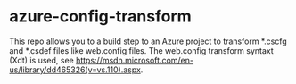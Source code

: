 # azure-config-transform

This repo allows you to a build step to an Azure project to transform *.cscfg and *.csdef files like web.config files.
The web.config transform syntaxt (Xdt) is used, see https://msdn.microsoft.com/en-us/library/dd465326(v=vs.110).aspx.


